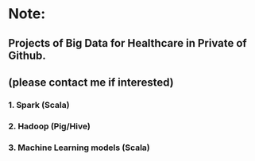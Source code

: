 # **Note**: 
## Projects of Big Data for Healthcare in Private of Github.
## (please contact me if interested)

### 1. Spark (Scala)
### 2. Hadoop (Pig/Hive)
### 3. Machine Learning models (Scala)
<br>
<br>
<br>
<br>
<br>
